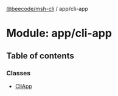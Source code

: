 [@beecode/msh-cli](../README.md) / app/cli-app

# Module: app/cli-app

## Table of contents

### Classes

- [CliApp](../classes/app_cli_app.CliApp.md)
